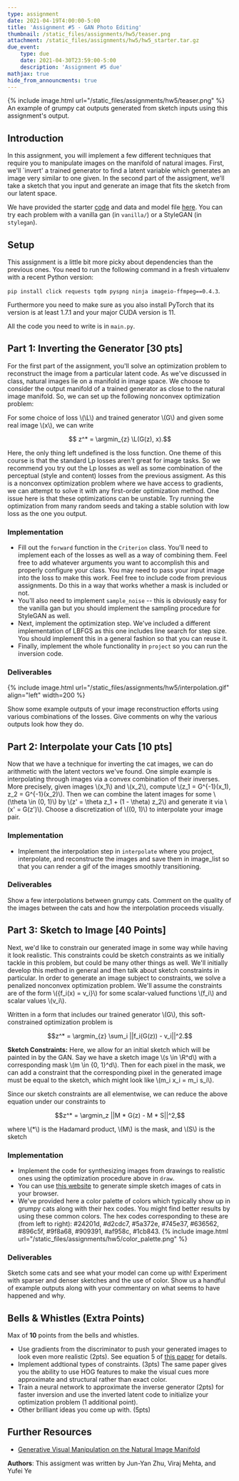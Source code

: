 ```yaml
---
type: assignment
date: 2021-04-19T4:00:00-5:00
title: 'Assignment #5 - GAN Photo Editing'
thumbnail: /static_files/assignments/hw5/teaser.png
attachment: /static_files/assignments/hw5/hw5_starter.tar.gz
due_event:
    type: due
    date: 2021-04-30T23:59:00-5:00
    description: 'Assignment #5 due'
mathjax: true
hide_from_announcments: true
---
```


$$
\DeclareMathOperator{\argmin}{arg min}
\newcommand{\L}{\mathcal{L}}
\newcommand{\Latent}{\tilde{\mathbb{Z}}}
\newcommand{\R}{\mathbb{R}}
$$

{% include image.html url="/static_files/assignments/hw5/teaser.png" %}
An example of grumpy cat outputs generated from sketch inputs using this assignment's output.

## Introduction
In this assignment, you will implement a few different techniques that require you to manipulate images on the manifold of natural images. First, we'll `invert' a trained generator to find a latent variable which generates an image very similar to one given. In the second part of the assigment, we'll take a sketch that you input and generate an image that fits the sketch from our latent space.

We have provided the starter [code](/static_files/assignments/starter.tar) and data and model file [here](https://drive.google.com/file/d/161V3oaL_SvV4qlxBs-kjl9XJlHcF3V4k/view?usp=sharing). You can try each problem with a vanilla gan (in `vanilla/`) or a StyleGAN (in `stylegan`).

## Setup

This assignment is a little bit more picky about dependencies than the previous ones. You need to run the following command in a fresh virtualenv with a recent Python version:

`pip install click requests tqdm pyspng ninja imageio-ffmpeg==0.4.3`.

Furthermore you need to make sure as you also install PyTorch that its version is at least 1.7.1 and your major CUDA version is 11.

All the code you need to write is in `main.py`.

## Part 1: Inverting the Generator [30 pts]
For the first part of the assignment, you'll solve an optimization problem to reconstruct the image from a particular latent code. As we've discussed in class, natural images lie on a manifold in image space. We choose to consider the output manifold of a trained generator as close to the natural image manifold. So, we can set up the following nonconvex optimization problem:

For some choice of loss \\(\L\\) and trained generator \\(G\\) and given some real image \\(x\\), we can write

$$ z^* = \argmin_{z} \L(G(z), x).$$

Here, the only thing left undefined is the loss function. One theme of this course is that the standard Lp losses aren't great for image tasks. So we recommend you try out the Lp losses as well as some combination of the perceptual (style and content) losses from the previous assigment. As this is a nonconvex optimization problem where we have access to gradients, we can attempt to solve it with any first-order optimization method. One issue here is that these optimizations can be unstable. Try running the optimization from many random seeds and taking a stable solution with low loss as the one you output.

### Implementation
* Fill out the `forward` function in the `Criterion` class. You'll need to implement each of the losses as well as a way of combining them. Feel free to add whatever arguments you want to accomplish this and properly configure your class. You may need to pass your input image into the loss to make this work. Feel free to include code from previous assignments. Do this in a way that works whether a mask is included or not.
* You'll also need to implement `sample_noise` -- this is obviously easy for the vanilla gan but you should implement the sampling procedure for StyleGAN as well.
* Next, implement the optimization step. We've included a different implementation of LBFGS as this one includes line search for step size. You should implement this in a general fashion so that you can reuse it.
* Finally, implement the whole functionality in `project` so you can run the inversion code.


### Deliverables
{% include image.html url="/static_files/assignments/hw5/interpolation.gif" align="left" width=200 %}


Show some example outputs of your image reconstruction efforts using various combinations of the losses. Give comments on why the various outputs look how they do.

## Part 2: Interpolate your Cats [10 pts]
Now that we have a technique for inverting the cat images, we can do arithmetic with the latent vectors we've found. One simple example is interpolating through images via a convex combination of their inverses. More precisely, given images \\(x_1\\) and \\(x_2\\), compute \\(z_1 = G^{-1}(x_1), z_2 = G^{-1}(x_2)\\). Then we can combine the latent images for some \\(\theta \in (0, 1)\\) by \\(z' = \theta z_1 + (1 - \theta) z_2\\) and generate it via \\(x' = G(z')\\). Choose a discretization of \\((0, 1)\\) to interpolate your image pair.

### Implementation
* Implement the interpolation step in `interpolate` where you project, interpolate, and reconstructe the images and save them in image_list so that you can render a gif of the images smoothly transitioning.

### Deliverables

Show a few interpolations between grumpy cats. Comment on the quality of the images between the cats and how the interpolation proceeds visually.

## Part 3: Sketch to Image [40 Points]
Next, we'd like to constrain our generated image in some way while having it look realistic. This constraints could be sketch constraints as we initially tackle in this problem, but could be many other things as well. We'll initially develop this method in general and then talk about sketch constraints in particular. In order to generate an image subject to constraints, we solve a penalized nonconvex optimization problem. We'll assume the constraints are of the form \\(\{f_i(x) = v_i\}\\) for some scalar-valued functions \\(f_i\\) and scalar values \\(v_i\\).

Written in a form that includes our trained generator \\(G\\), this soft-constrained optimization problem is

$$z^* = \argmin_{z} \sum_i ||f_i(G(z)) - v_i||^2.$$

__Sketch Constraints:__
Here, we allow for an initial sketch which will be painted in by the GAN. Say we have a sketch image \\(s \in \R^d\\) with a corresponding mask \\(m \in {0, 1}^d\\). Then for each pixel in the mask, we can add a constraint that the corresponding pixel in the generated image must be equal to the sketch, which might look like \\(m_i x_i = m_i s_i\\).

Since our sketch constraints are all elementwise, we can reduce the above equation under our constraints to

$$z^* = \argmin_z ||M * G(z) - M * S||^2,$$

where \\(*\\) is the Hadamard product, \\(M\\) is the mask, and \\(S\\) is the sketch

### Implementation

* Implement the code for synthesizing images from drawings to realistic ones using the optimization procedure above in `draw`.
* You can use [this website](https://sketch.io/sketchpad/) to generate simple sketch images of cats in your browser.
* We've provided here a color palette of colors which typically show up in grumpy cats along with their hex codes. You might find better results by using these common colors. The hex codes corresponding to these are (from left to right): #24201d, #d2cdc7, #5a372e, #745e37, #636562, #896c5f, #9f8a68, #909391, #af958c, #1cb843.
{% include image.html url="/static_files/assignments/hw5/color_palette.png" %}


### Deliverables

Sketch some cats and see what your model can come up with! Experiment with sparser and denser sketches and the use of color. Show us a handful of example outputs along with your commentary on what seems to have happened and why.

## Bells & Whistles (Extra Points)
Max of **10** points from the bells and whistles.
- Use gradients from the discriminator to push your generated images to look even more realistic (2pts). See equation 5 of [this paper](https://arxiv.org/pdf/1609.03552.pdf) for details.
- Implement addtional types of constraints. (3pts) The same paper gives you the ability to use HOG features to make the visual cues more approximate and structural rather than exact color.
- Train a neural network to approximate the inverse generator (2pts) for faster inversion and use the inverted latent code to initialize your optimization problem (1 additional point).
- Other brilliant ideas you come up with. (5pts)


## Further Resources
- [Generative Visual Manipulation on the Natural Image Manifold](https://arxiv.org/pdf/1609.03552.pdf)

__Authors__:
This assigment was written by Jun-Yan Zhu, Viraj Mehta, and Yufei Ye

